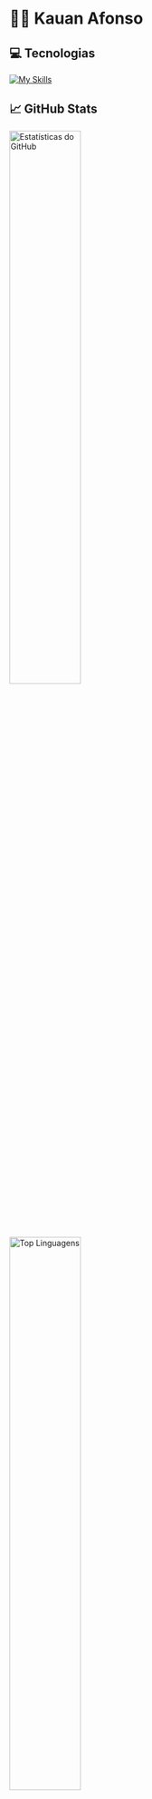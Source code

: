 # 👨‍💻 Kauan Afonso
## 💻 Tecnologias

[![My Skills](https://skillicons.dev/icons?i=js,html,css,react,nodejs,python,php,java,laravel,django,fastapi,c,git)](https://skillicons.dev)

## 📈 GitHub Stats

  <img src="https://github-readme-stats.vercel.app/api?username=KauanAfonso&show_icons=true&theme=radical" alt="Estatísticas do GitHub" width="50%" />
  <img src="https://github-readme-stats.vercel.app/api/top-langs/?username=KauanAfonso&layout=compact&theme=radical" alt="Top Linguagens" width="50%" />

## 📬 Contato

- **Email**: [kauanafon3@gmail.com](mailto:kauanafon3@gmail.com)
- **LinkedIn**: [Kauan Afonso](https://www.linkedin.com/in/kauan-afonso-0452a5295/)
